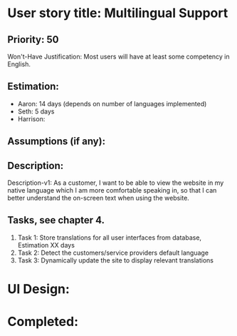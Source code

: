 # User story title: Multilingual Support

## Priority: 50
Won't-Have
Justification: Most users will have at least some competency in English.

## Estimation:
* Aaron: 14 days (depends on number of languages implemented)
* Seth: 5 days
* Harrison:

## Assumptions (if any):

## Description:

Description-v1: As a customer, I want to be able to view the website in my native language which I am more comfortable
speaking in, so that I can better understand the on-screen text when using the website.


## Tasks, see chapter 4.

1. Task 1: Store translations for all user interfaces from database, Estimation XX days
2. Task 2: Detect the customers/service providers default language
3. Task 3: Dynamically update the site to display relevant translations


# UI Design:


# Completed:
